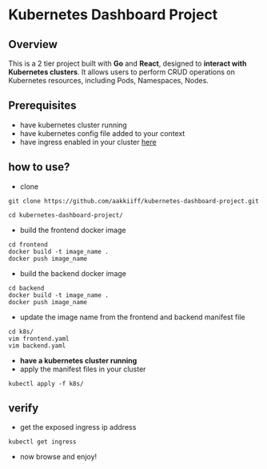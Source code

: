 
# Kubernetes Dashboard Project

  

## Overview

  

This is a 2 tier project built with **Go** and **React**, designed to **interact with Kubernetes clusters**. It allows users to perform CRUD operations on Kubernetes resources, including Pods, Namespaces, Nodes.
## Prerequisites
- have kubernetes cluster running
- have kubernetes config file added to your context
- have ingress enabled in your cluster [here](https://github.com/kubernetes/ingress-nginx/tree/main/charts/ingress-nginx)
## how to use?
- clone
```
git clone https://github.com/aakkiiff/kubernetes-dashboard-project.git

cd kubernetes-dashboard-project/
```

- build the frontend  docker image
```
cd frontend
docker build -t image_name .
docker push image_name

```

- build the backend  docker image
```
cd backend
docker build -t image_name .
docker push image_name
```

- update the image name from the frontend and backend manifest file
```
cd k8s/
vim frontend.yaml 
vim backend.yaml 
```
- **have a kubernetes cluster running**
- apply the manifest files in your cluster
```
kubectl apply -f k8s/
```
## verify
- get the exposed ingress ip address
```
kubectl get ingress
```
- now browse and enjoy!